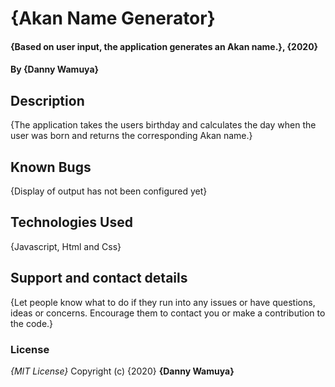 # {Akan Name Generator}
#### {Based on user input, the application generates an Akan name.}, {2020}
#### By **{Danny Wamuya}**
## Description
{The application takes the users birthday and calculates the day when the user was born and returns the corresponding Akan name.}
## Known Bugs
{Display of output has not been configured yet}
## Technologies Used
{Javascript, Html and Css}
## Support and contact details
{Let people know what to do if they run into any issues or have questions, ideas or concerns.  Encourage them to contact you or make a contribution to the code.}
### License
*{MIT License}*
Copyright (c) {2020} **{Danny Wamuya}**